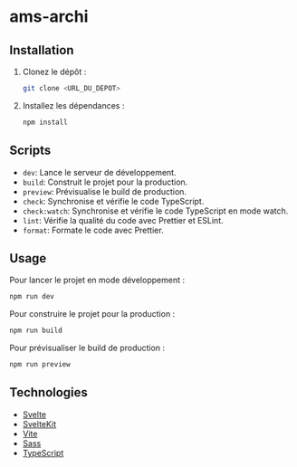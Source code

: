 # ams-archi

## Installation

1. Clonez le dépôt :

   ```bash
   git clone <URL_DU_DEPOT>
   ```

2. Installez les dépendances :
   ```bash
   npm install
   ```

## Scripts

- `dev`: Lance le serveur de développement.
- `build`: Construit le projet pour la production.
- `preview`: Prévisualise le build de production.
- `check`: Synchronise et vérifie le code TypeScript.
- `check:watch`: Synchronise et vérifie le code TypeScript en mode watch.
- `lint`: Vérifie la qualité du code avec Prettier et ESLint.
- `format`: Formate le code avec Prettier.

## Usage

Pour lancer le projet en mode développement :

```bash
npm run dev
```

Pour construire le projet pour la production :

```bash
npm run build
```

Pour prévisualiser le build de production :

```bash
npm run preview
```

## Technologies

- [Svelte](https://svelte.dev)
- [SvelteKit](https://kit.svelte.dev)
- [Vite](https://vitejs.dev)
- [Sass](https://sass-lang.com)
- [TypeScript](https://www.typescriptlang.org)
